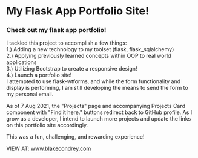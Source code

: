 # My Flask App Portfolio Site!
<h3>Check out my flask app portfolio!</h3>
I tackled this project to accomplish a few things: <br>
1.) Adding a new technology to my toolset (flask, flask_sqlalchemy)<br>
2.) Applying previously learned concepts within OOP to real world applications<br>
3.) Utilizing Bootstrap to create a responsive design!<br>
4.) Launch a portfolio site! <br>
I attempted to use flask-wtforms, and while the form functionality and display is performing, I am still developing the means to send the form to my personal email.<br>

As of 7 Aug 2021, the "Projects" page and accompanying Projects Card component with "Find it here." buttons redirect back to GitHub profile. As I grow as a developer, I intend to launch more projects and update the links on this portfolio site accordingly. <br>

This was a fun, challenging, and rewarding experience!

VIEW AT:
www.blakecondrey.com
